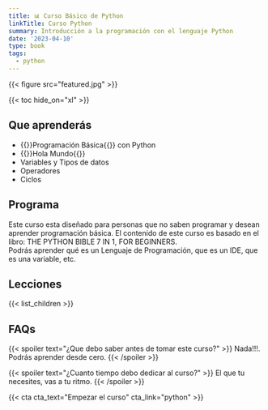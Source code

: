 ```yaml
---
title: 📊 Curso Básico de Python
linkTitle: Curso Python
summary: Introducción a la programación con el lenguaje Python
date: '2023-04-10'
type: book
tags:
  - python
---
```


{{< figure src="featured.jpg" >}}

{{< toc hide_on="xl" >}}

## Que aprenderás

- {{<hl>}}Programación Básica{{</hl>}} con Python
- {{<hl>}}Hola Mundo{{</hl>}}
- Variables y Tipos de datos
- Operadores
- Ciclos

## Programa

Este curso esta diseñado para personas que no saben programar y desean aprender programación básica.
El contenido de este curso es basado en el libro: THE PYTHON BIBLE 7 IN 1, FOR BEGINNERS. <br/>
Podrás aprender qué es un Lenguaje de Programación, que es un IDE, que es una variable, etc.


## Lecciones

{{< list_children >}}

## FAQs

{{< spoiler text="¿Que debo saber antes de tomar este curso?" >}}
Nada!!!. Podrás aprender desde cero.
{{< /spoiler >}}

{{< spoiler text="¿Cuanto tiempo debo dedicar al curso?" >}}
El que tu necesites, vas a tu ritmo.
{{< /spoiler >}}

{{< cta cta_text="Empezar el curso" cta_link="python" >}}
